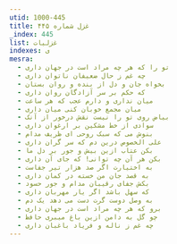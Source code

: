 ```yaml
---
utid: 1000-445
title: غزل شماره ۴۴۵
_index: 445
list: غزلیات
indexes: ی
mesra:
  - تو را که هر چه مراد است در جهان داری
  - چه غم ز حال ضعیفان ناتوان داری
  - بخواه جان و دل از بنده و روان بستان
  - که حکم بر سر آزادگان روان داری
  - میان نداری و دارم عجب که هر ساعت
  - میان مجمع خوبان کنی میان داری
  - بیاض روی تو را نیست نقش درخور از آنک
  - سوادی از خط مشکین بر ارغوان داری
  - بنوش می که سبک روحی ای ظریف مدام
  - علی الخصوص درین دم که سر گران داری
  - بکن عتاب ازین بیش و جور بر دل ما
  - بکن هر آن چه توانی! که جای آن داری
  - به اختیارت اگر صد هزار تیر جفاست
  - به قصد جان من خسته در کمان داری
  - بکش جفای رقیبان مدام و جور حسود
  - که سهل باشد اگر یار مهربان داری
  - به وصل دوست گرت دست می دهد یک دم
  - برو که هر چه مراد است در جهان داری
  - چو گل به دامن ازین باغ میبری حافظ
  - چه غم ز ناله و فریاد باغبان داری
---
```

